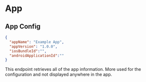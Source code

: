 # App

## App Config

```json
{
  "appName": "Example App",
  "appVersion": "1.0.0",
  "iosBundleId":"",
  "androidApplicationId":""
}
```

This endpoint retrieves all of the app information. 
More used for the configuration and not displayed anywhere in the app.